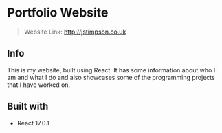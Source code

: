# Portfolio Website
> 
> Website Link: http://jstimpson.co.uk

## Info
This is my website, built using React. It has some information about who I am and what I do and also showcases some of the programming projects that I have worked on.

<!-- Technologies used in development -->
## Built with
* React 17.0.1
